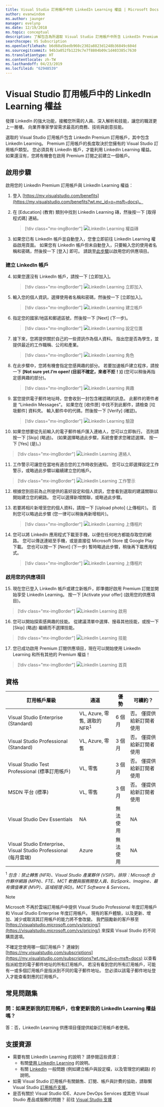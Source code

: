 ```yaml
---
title: Visual Studio 訂用帳戶中的 LinkedIn Learning 權益 | Microsoft Docs
author: evanwindom
ms.author: jaunger
manager: evelynp
ms.date: 12/19/2018
ms.topic: conceptual
description: 了解包含為所選取 Visual Studio 訂用帳戶中所含 LinkedIn Premium 訂用帳戶一部分的 LinkedIn Learning 權益。
searchscope: VS Subscription
ms.openlocfilehash: b6d60a5bedb960c2302a8823d1248b36849c604d
ms.sourcegitcommit: 94b3a052fb1229c7e7f8804b09c1d403385c7630
ms.translationtype: HT
ms.contentlocale: zh-TW
ms.lasthandoff: 04/23/2019
ms.locfileid: "62948539"
---
```

# <a name="the-linkedin-learning-benefit-in-visual-studio-subscriptions"></a>Visual Studio 訂用帳戶中的 LinkedIn Learning 權益

發揮 LinkedIn 的強大功能，接觸您所需的人員、深入解析和技能，讓您的職涯更上一層樓。  向業界專家學習需求最高的商務、技術與創意技能。

選取的 Visual Studio 訂用帳戶包含 LinkedIn Premium 訂用帳戶，其中包含 LinkedIn Learning。  Premium 訂用帳戶的長度取決於您擁有的 Visual Studio 訂用帳戶類型。
您必須具有 LinkedIn 帳戶，才能利用 LinkedIn Learning 權益。  如果還沒有，您將有機會在啟用 Premium 訂閱之前建立一個帳戶。

## <a name="activation-steps"></a>啟用步驟
啟用您的 LinkedIn Premium 訂用帳戶與 LinkedIn Learning 權益：
1. 登入 [https://my.visualstudio.com/benefits](https://my.visualstudio.com/benefits?wt.mc_id=o~msft~docs)。

2. 在 [Education] (教育) 類別中找到 LinkedIn Learning 磚，然後按一下 [取得程式碼] 連結。
   > [!div class="mx-imgBorder"]
   > ![LinkedIn Learning 權益磚](_img/vs-linkedin/vs-linkedin-3-month-tile.png)

3. 如果您已有 LinkedIn 帳戶並自動登入，您會立即前往 LinkedIn Learning 權益啟用頁面。  如果您有 LinkedIn 帳戶但未自動登入，只要輸入您的使用者名稱和密碼，然後按一下 [登入] 即可。  請跳至[此步驟](#activate-your-offer)以啟用您的供應項目。

### <a name="create-a-linkedin-account"></a>建立 LinkedIn 帳戶
4. 如果您還沒有 LinkedIn 帳戶，請按一下 [立即加入]。
   > [!div class="mx-imgBorder"]
   > ![LinkedIn Learning 立即加入](_img/vs-linkedin/vs-linkedin-join-now.png)

5. 輸入您的個人資訊，選擇使用者名稱和密碼，然後按一下 [立即加入]。
   > [!div class="mx-imgBorder"]
   > ![LinkedIn Learning 建立帳戶](_img/vs-linkedin/vs-linkedin-create-account.png)

6. 指定您的國家/地區和郵遞區號，然後按一下 [Next] (下一步)。
   > [!div class="mx-imgBorder"]
   > ![LinkedIn Learning 設定位置](_img/vs-linkedin/vs-linkedin-set-location.png)

7. 接下來，您將提供關於自己的一些資訊作為個人資料。  指出您是否為學生，並提供最近的工作職稱、公司和產業。
   > [!div class="mx-imgBorder"]
   > ![LinkedIn Learning 角色](_img/vs-linkedin/vs-linkedin-role.png)

8. 在此步驟中，您將有機會指定您感興趣的部分。  若要加速帳戶建立程序，請按一下 **[Not sure yet.I’m open! (目前不確定，來者不拒！)]**  (您可以稍後再指定感興趣的部分)。
   > [!div class="mx-imgBorder"]
   > ![LinkedIn Learning 興趣](_img/vs-linkedin/vs-linkedin-interests.png)

9. 當您提供電子郵件地址時，您會收到一封包含確認碼的訊息。  此郵件的寄件者是 “Linkedin Messages”。  如果您在 [收件匣] 中找不到此郵件，請檢查 [垃圾郵件] 資料夾。  輸入郵件中的代碼，然後按一下 [Verify] (確認)。
   > [!div class="mx-imgBorder"]
   > ![LinkedIn Learning 驗證](_img/vs-linkedin/vs-linkedin-verify.png)

10. 如果您想要從先前輸入的電子郵件帳戶匯入連絡人，您可以立即執行。  否則請按一下 [Skip] (略過)。 (如果選擇略過此步驟，系統會要求您確認選擇。  按一下 [Yes] (是)。)
   > [!div class="mx-imgBorder"]
   > ![LinkedIn Learning 連絡人](_img/vs-linkedin/vs-linkedin-contacts.png)

11. 工作警示可讓您在當地有適合您的工作時收到通知。  您可以立即選擇設定工作警示，或略過此步驟以繼續建立您的帳戶。
   > [!div class="mx-imgBorder"]
   > ![LinkedIn Learning 工作警示](_img/vs-linkedin/vs-linkedin-job-alerts.png)

12. 根據您到目前為止所提供的喜好設定和個人資訊，您會看到選取的建議關聯以開始建立您的網路。  您可以選擇新增關聯，或略過此步驟。

13. 若要將相片新增至您的個人資料，請按一下 [Upload photo] (上傳相片)。  否則您可以略過此步驟  (您一律可以稍後再新增相片)。
    > [!div class="mx-imgBorder"]
    > ![LinkedIn Learning 上傳相片](_img/vs-linkedin/vs-linkedin-photo.png)

14. 您可以將 LinkedIn 應用程式下載至手機，以便在任何地方都能存取您的網路。  您可以傳送連結至手機，或是直接從 Microsoft Store 或 Google Play 下載。  您也可以按一下 [Next] (下一步) 暫時略過此步驟，稍後再下載應用程式。
    > [!div class="mx-imgBorder"]
    > ![LinkedIn Learning 上傳相片](_img/vs-linkedin/vs-linkedin-app.png)

### <a name="activate-your-offer"></a>啟用您的供應項目
15. 現在您已登入 LinkedIn 帳戶或建立新帳戶，即準備好啟用 Premium 訂閱並開始享受 LinkedIn Learning。  按一下 [Activate your offer] (啟用您的供應項目)。
   > [!div class="mx-imgBorder"]
   > ![LinkedIn Learning 啟用](_img/vs-linkedin/vs-linkedin-Activate1.png)

16. 您可以開始探索感興趣的技能。  從建議清單中選擇、搜尋其他技能，或按一下 [Skip] (略過) 繼續而不選擇技能。
   > [!div class="mx-imgBorder"]
   > ![LinkedIn Learning 技能](_img/vs-linkedin/vs-linkedin-skills.png)

17. 您已成功啟用 Premium 訂閱供應項目，現在可以開始使用 LinkedIn Learning 和所有其他的 Premium 權益！
   > [!div class="mx-imgBorder"]
   > ![LinkedIn Learning 首頁](_img/vs-linkedin/vs-linkedin-learning-home.png)

## <a name="eligibility"></a>資格

| 訂用帳戶層級                                                 |     通道                                            | 優勢                                                          | 可續約？    |
|--------------------------------------------------------------------|---------------------------------------------------------|------------------------------------------------------------------|---------------|
| Visual Studio Enterprise (Standard)   | VL, Azure, 零售, 選取的 NFR<sup>1</sup> | 6 個月       |  否。  僅提供給新訂閱者使用          |
| Visual Studio Professional (Standard) | VL, Azure, 零售                                       | 3 個月                                                            |否。  僅提供給新訂閱者使用         |
| Visual Studio Test Professional (標準訂用帳戶)                         | VL, 零售                                              | 3 個月                                             |  否。  僅提供給新訂閱者使用         |
| MSDN 平台 (標準)                                          | VL, 零售                                              | 3 個月                                              | 否。  僅提供給新訂閱者使用         |
| Visual Studio Dev Essentials | NA  | 無法使用 |NA|
| Visual Studio Enterprise、Visual Studio Professional (每月雲端) | Azure                                       | 無法使用                                                           |NA|

<sup>1</sup>  *包含：禁止轉售 (NFR)、Visual Studio 產業夥伴 (VSIP)。排除：Microsoft 合作夥伴網路 (MPN)、FTE、MCT 軟體與服務開發人員、BizSpark、Imagine、最有價值專家 (MVP)、區域經理 (RD)。MCT Software & Services。*

> [!NOTE]
> Microsoft 不再於雲端訂用帳戶中提供 Visual Studio Professional 年度訂用帳戶和 Visual Studio Enterprise 年度訂用帳戶。 現有的客戶體驗，以及更新、增加、減少或取消其訂用帳戶的能力將不會改變。 我們鼓勵新的客戶移至 [https://visualstudio.microsoft.com/vs/pricing/](https://visualstudio.microsoft.com/vs/pricing/) 來探索 Visual Studio 的不同購買選項。

不確定您使用哪一個訂用帳戶？  連線到 [https://my.visualstudio.com/subscriptions](https://my.visualstudio.com/subscriptions?wt.mc_id=o~msft~docs) 以查看指派給您的電子郵件地址的所有訂用帳戶。 若沒有看到您的所有訂用帳戶，可能有一或多個訂用帳戶是指派到不同的電子郵件地址。  您必須以該電子郵件地址登入才能查看對應的訂用帳戶。

## <a name="frequently-asked-questions"></a>常見問題集
### <a name="q-if-i-renew-my-subscription-does-my-linkedin-learning-benefit-also-renew"></a>問：如果更新我的訂用帳戶，也會更新我的 LinkedIn Learning 權益嗎？
答：否，LinkedIn Learning 供應項目僅提供給新訂用帳戶者使用。

## <a name="support-resources"></a>支援資源
- 需要有關 LinkedIn Learning 的說明？  請參閱這些資源：
    - 有關[使用 LinkedIn Learning](https://www.linkedin.com/help/learning) 的說明。
    - 有關 [LinkedIn](https://www.linkedin.com/help/linkedin) 一般問題 (例如建立帳戶與設定檔，以及管理您的網路) 的說明。
- 如需 Visual Studio 訂用帳戶有關銷售、訂閱、帳戶與計費的協助，請聯繫 Visual Studio [訂用帳戶支援](https://visualstudio.microsoft.com/subscriptions/support/)。
- 是否有關於 Visual Studio IDE、Azure DevOps Services 或其他 Visual Studio 產品或服務的問題？  前往 [Visual Studio 支援](https://visualstudio.microsoft.com/support/)